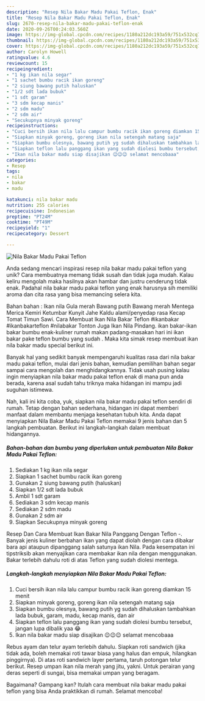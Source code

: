 ```yaml
---
description: "Resep Nila Bakar Madu Pakai Teflon, Enak"
title: "Resep Nila Bakar Madu Pakai Teflon, Enak"
slug: 2670-resep-nila-bakar-madu-pakai-teflon-enak
date: 2020-09-26T00:24:03.560Z
image: https://img-global.cpcdn.com/recipes/1180a212dc193a59/751x532cq70/nila-bakar-madu-pakai-teflon-foto-resep-utama.jpg
thumbnail: https://img-global.cpcdn.com/recipes/1180a212dc193a59/751x532cq70/nila-bakar-madu-pakai-teflon-foto-resep-utama.jpg
cover: https://img-global.cpcdn.com/recipes/1180a212dc193a59/751x532cq70/nila-bakar-madu-pakai-teflon-foto-resep-utama.jpg
author: Carolyn Howell
ratingvalue: 4.6
reviewcount: 15
recipeingredient:
- "1 kg ikan nila segar"
- "1 sachet bumbu racik ikan goreng"
- "2 siung bawang putih haluskan"
- "1/2 sdt lada bubuk"
- "1 sdt garam"
- "3 sdm kecap manis"
- "2 sdm madu"
- "2 sdm air"
- "Secukupnya minyak goreng"
recipeinstructions:
- "Cuci bersih ikan nila lalu campur bumbu racik ikan goreng diamkan 15 menit"
- "Siapkan minyak goreng, goreng ikan nila setengah matang saja"
- "Siapkan bumbu olesnya, bawang putih yg sudah dihaluskan tambahkan lada bubuk, garam, madu, kecap manis, dan air"
- "Siapkan teflon lalu panggang ikan yang sudah diolesi bumbu tersebut, jangan lupa dibalik yaa 😂"
- "Ikan nila bakar madu siap disajikan 😉😉😉 selamat mencobaaa"
categories:
- Resep
tags:
- nila
- bakar
- madu

katakunci: nila bakar madu 
nutrition: 255 calories
recipecuisine: Indonesian
preptime: "PT24M"
cooktime: "PT49M"
recipeyield: "1"
recipecategory: Dessert

---
```



![Nila Bakar Madu Pakai Teflon](https://img-global.cpcdn.com/recipes/1180a212dc193a59/751x532cq70/nila-bakar-madu-pakai-teflon-foto-resep-utama.jpg)

Anda sedang mencari inspirasi resep nila bakar madu pakai teflon yang unik? Cara membuatnya memang tidak susah dan tidak juga mudah. Kalau keliru mengolah maka hasilnya akan hambar dan justru cenderung tidak enak. Padahal nila bakar madu pakai teflon yang enak harusnya sih memiliki aroma dan cita rasa yang bisa memancing selera kita.

Bahan bahan : Ikan nila Gula merah Bawang putih Bawang merah Mentega Merica Kemiri Ketumbar Kunyit Jahe Kaldu alami/penyedap rasa Kecap Tomat Timun Sawi. Cara Membuat Ikan Nila Bakar Teflon #ikanbakar #ikanbakarteflon #nilabakar Tonton Juga Ikan Nila Pindang. ikan bakar-ikan bakar bumbu enak-kuliner rumah makan padang-masakan hari ini ikan bakar pake teflon bumbu yang sudah . Maka kita simak resep membuat ikan nila bakar madu special berikut ini.

Banyak hal yang sedikit banyak mempengaruhi kualitas rasa dari nila bakar madu pakai teflon, mulai dari jenis bahan, kemudian pemilihan bahan segar sampai cara mengolah dan menghidangkannya. Tidak usah pusing kalau ingin menyiapkan nila bakar madu pakai teflon enak di mana pun anda berada, karena asal sudah tahu triknya maka hidangan ini mampu jadi suguhan istimewa.


Nah, kali ini kita coba, yuk, siapkan nila bakar madu pakai teflon sendiri di rumah. Tetap dengan bahan sederhana, hidangan ini dapat memberi manfaat dalam membantu menjaga kesehatan tubuh kita. Anda dapat menyiapkan Nila Bakar Madu Pakai Teflon memakai 9 jenis bahan dan 5 langkah pembuatan. Berikut ini langkah-langkah dalam membuat hidangannya.

<!--inarticleads1-->

##### Bahan-bahan dan bumbu yang diperlukan untuk pembuatan Nila Bakar Madu Pakai Teflon:

1. Sediakan 1 kg ikan nila segar
1. Siapkan 1 sachet bumbu racik ikan goreng
1. Gunakan 2 siung bawang putih (haluskan)
1. Siapkan 1/2 sdt lada bubuk
1. Ambil 1 sdt garam
1. Sediakan 3 sdm kecap manis
1. Sediakan 2 sdm madu
1. Gunakan 2 sdm air
1. Siapkan Secukupnya minyak goreng


Resep Dan Cara Membuat Ikan Bakar Nila Panggang Dengan Teflon -. Banyak jenis kuliner berbahan ikan yang dapat diolah dengan cara dibakar bara api ataupun dipanggang salah satunya ikan Nila. Pada kesempatan ini tipstriksib akan menyajikan cara membakar ikan nila dengan menggunakan. Bakar terlebih dahulu roti di atas Teflon yang sudah diolesi mentega. 

<!--inarticleads2-->

##### Langkah-langkah menyiapkan Nila Bakar Madu Pakai Teflon:

1. Cuci bersih ikan nila lalu campur bumbu racik ikan goreng diamkan 15 menit
1. Siapkan minyak goreng, goreng ikan nila setengah matang saja
1. Siapkan bumbu olesnya, bawang putih yg sudah dihaluskan tambahkan lada bubuk, garam, madu, kecap manis, dan air
1. Siapkan teflon lalu panggang ikan yang sudah diolesi bumbu tersebut, jangan lupa dibalik yaa 😂
1. Ikan nila bakar madu siap disajikan 😉😉😉 selamat mencobaaa


Rebus ayam dan telur ayam terlebih dahulu. Siapkan roti sandwich (jika tidak ada, boleh memakai roti tawar biasa yang halus dan empuk, hilangkan pinggirnya). Di atas roti sandwich layer pertama, taruh potongan telur berikut. Resep umpan ikan nila merah yang jitu, yakni. Untuk perairan yang deras seperti di sungai, bisa memakai umpan yang beragam. 

Bagaimana? Gampang kan? Itulah cara membuat nila bakar madu pakai teflon yang bisa Anda praktikkan di rumah. Selamat mencoba!
